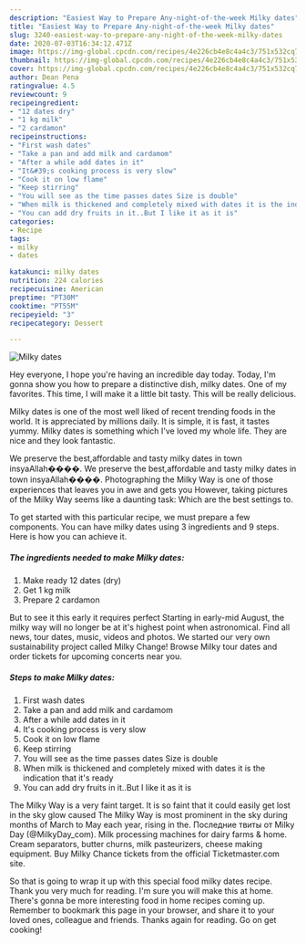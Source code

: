 ```yaml
---
description: "Easiest Way to Prepare Any-night-of-the-week Milky dates"
title: "Easiest Way to Prepare Any-night-of-the-week Milky dates"
slug: 3240-easiest-way-to-prepare-any-night-of-the-week-milky-dates
date: 2020-07-03T16:34:12.471Z
image: https://img-global.cpcdn.com/recipes/4e226cb4e8c4a4c3/751x532cq70/milky-dates-recipe-main-photo.jpg
thumbnail: https://img-global.cpcdn.com/recipes/4e226cb4e8c4a4c3/751x532cq70/milky-dates-recipe-main-photo.jpg
cover: https://img-global.cpcdn.com/recipes/4e226cb4e8c4a4c3/751x532cq70/milky-dates-recipe-main-photo.jpg
author: Dean Pena
ratingvalue: 4.5
reviewcount: 9
recipeingredient:
- "12 dates dry"
- "1 kg milk"
- "2 cardamon"
recipeinstructions:
- "First wash dates"
- "Take a pan and add milk and cardamom"
- "After a while add dates in it"
- "It&#39;s cooking process is very slow"
- "Cook it on low flame"
- "Keep stirring"
- "You will see as the time passes dates Size is double"
- "When milk is thickened and completely mixed with dates it is the indication that it&#39;s ready"
- "You can add dry fruits in it..But I like it as it is"
categories:
- Recipe
tags:
- milky
- dates

katakunci: milky dates 
nutrition: 224 calories
recipecuisine: American
preptime: "PT30M"
cooktime: "PT55M"
recipeyield: "3"
recipecategory: Dessert

---
```



![Milky dates](https://img-global.cpcdn.com/recipes/4e226cb4e8c4a4c3/751x532cq70/milky-dates-recipe-main-photo.jpg)

Hey everyone, I hope you're having an incredible day today. Today, I'm gonna show you how to prepare a distinctive dish, milky dates. One of my favorites. This time, I will make it a little bit tasty. This will be really delicious.

Milky dates is one of the most well liked of recent trending foods in the world. It is appreciated by millions daily. It is simple, it is fast, it tastes yummy. Milky dates is something which I've loved my whole life. They are nice and they look fantastic.

We preserve the best,affordable and tasty milky dates in town insyaAllah����. We preserve the best,affordable and tasty milky dates in town insyaAllah����. Photographing the Milky Way is one of those experiences that leaves you in awe and gets you However, taking pictures of the Milky Way seems like a daunting task: Which are the best settings to.


To get started with this particular recipe, we must prepare a few components. You can have milky dates using 3 ingredients and 9 steps. Here is how you can achieve it.

<!--inarticleads1-->

##### The ingredients needed to make Milky dates:

1. Make ready 12 dates (dry)
1. Get 1 kg milk
1. Prepare 2 cardamon


But to see it this early it requires perfect Starting in early-mid August, the milky way will no longer be at it&#39;s highest point when astronomical. Find all news, tour dates, music, videos and photos. We started our very own sustainability project called Milky Change! Browse Milky tour dates and order tickets for upcoming concerts near you. 

<!--inarticleads2-->

##### Steps to make Milky dates:

1. First wash dates
1. Take a pan and add milk and cardamom
1. After a while add dates in it
1. It&#39;s cooking process is very slow
1. Cook it on low flame
1. Keep stirring
1. You will see as the time passes dates Size is double
1. When milk is thickened and completely mixed with dates it is the indication that it&#39;s ready
1. You can add dry fruits in it..But I like it as it is


The Milky Way is a very faint target. It is so faint that it could easily get lost in the sky glow caused The Milky Way is most prominent in the sky during months of March to May each year, rising in the. Последние твиты от Milky Day (@MilkyDay_com). Milk processing machines for dairy farms &amp; home. Cream separators, butter churns, milk pasteurizers, cheese making equipment. Buy Milky Chance tickets from the official Ticketmaster.com site. 

So that is going to wrap it up with this special food milky dates recipe. Thank you very much for reading. I'm sure you will make this at home. There's gonna be more interesting food in home recipes coming up. Remember to bookmark this page in your browser, and share it to your loved ones, colleague and friends. Thanks again for reading. Go on get cooking!
